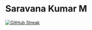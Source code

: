 # Saravana Kumar M

[![GitHub Streak](https://github-readme-streak-stats.herokuapp.com?user=kumar-github&show_icons=true&theme=transparent)](https://git.io/streak-stats)
